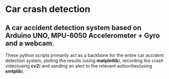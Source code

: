 # Car crash detection
## A car accident detection system based on Arduino UNO, MPU-6050 Accelerometer + Gyro and a webcam.
These python scripts primarily act as a backbone for the entire car accident detection system, ploting the results (using **matplotlib**), recording the crash video(using **cv2**) and sending an alert to the relevant authorities(using **smtplib**).
